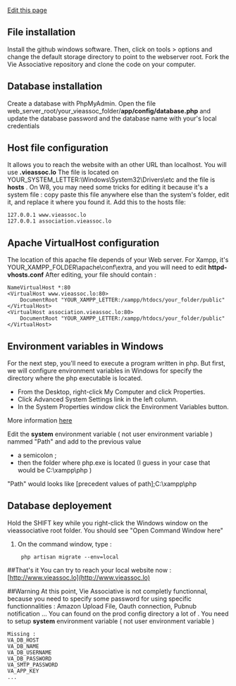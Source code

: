 
[Edit this page](https://github.com/serut/doc-vieassoc/edit/master/docs/00_Installation_on_Windows.md)

## File installation
Install the github windows software.
Then, click on tools > options and change the default storage directory to point to the webserver root.
Fork the Vie Associative repository and clone the code on your computer.

## Database installation

Create a database with PhpMyAdmin.
Open the file web_server_root/your_vieassoc_folder/**app/config/database.php** and update the database password and the database name with your's local credentials

## Host file configuration
It allows you to reach the website with an other URL than localhost. You will use **.vieassoc.lo**
The file is located on YOUR_SYSTEM_LETTER:\Windows\System32\Drivers\etc and the file is **hosts** . 
On W8, you may need some tricks for editing it because it's a system file : copy paste this file anywhere else than the system's folder, edit it, and replace it where you found it.
Add this to the hosts file:
	
	127.0.0.1 www.vieassoc.lo
	127.0.0.1 association.vieassoc.lo


## Apache VirtualHost configuration
The location of this apache file depends of your Web server. For Xampp, it's YOUR_XAMPP_FOLDER\apache\conf\extra, and you will need to edit **httpd-vhosts.conf**
After editing, your file should contain : 

	NameVirtualHost *:80
	<VirtualHost www.vieassoc.lo:80>
	    DocumentRoot "YOUR_XAMPP_LETTER:/xampp/htdocs/your_folder/public"
	</VirtualHost>
	<VirtualHost association.vieassoc.lo:80>
	    DocumentRoot "YOUR_XAMPP_LETTER:/xampp/htdocs/your_folder/public"
	</VirtualHost>

## Environment variables in Windows

For the next step, you'll need to execute a program written in php. But first, we will configure environment variables in Windows for specify the directory where the php executable is located.

- From the Desktop, right-click My Computer and click Properties.
- Click Advanced System Settings link in the left column.
- In the System Properties window click the Environment Variables button.

More information [here](http://www.computerhope.com/issues/ch000549.htm)

Edit the **system** environment variable ( not user environment variable ) nammed "Path" and add to the previous value 
- a semicolon ;
- then the folder where php.exe is located (I guess in your case that would be C:\xampp\php )

"Path" would looks like [precedent values of path];C:\xampp\php

## Database deployement
Hold the SHIFT key while you right-click the Windows window on the vieassociative root folder. You should see "Open Command Window here"

1. On the command window, type : 

    	php artisan migrate --env=local


##That's it
You can try to reach your local website now : [http://www.vieassoc.lo](http://www.vieassoc.lo)

##Warning
At this point, Vie Associative is not completly functionnal, because you need to specify some password for using specific functionnalities : Amazon Upload File, Oauth connection, Pubnub notification ...
You can found on the prod config directory a lot of <?php getenv() ?>. You need to setup **system** environment variable ( not user environment variable )

	Missing :
	VA_DB_HOST
	VA_DB_NAME
	VA_DB_USERNAME
	VA_DB_PASSWORD
	VA_SMTP_PASSWORD
	VA_APP_KEY
	...